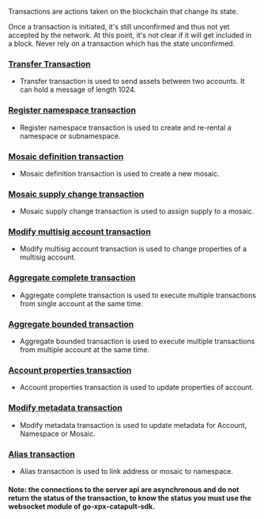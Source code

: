 
Transactions are actions taken on the blockchain that change its state.

Once a transaction is initiated, it's still unconfirmed and thus
not yet accepted by the network. At this point, it's not clear
if it will get included in a block. Never rely on a transaction
which has the state unconfirmed.

### [Transfer Transaction](https://github.com/proximax-storage/go-xpx-catapult-sdk/wiki/Transaction-Transfer)

* Transfer transaction is used to send assets between two accounts. It can hold a message of length 1024.

### [Register namespace transaction](https://github.com/proximax-storage/go-xpx-catapult-sdk/wiki/Transaction-Register-namespace)

* Register namespace transaction is used to create and re-rental a namespace or subnamespace.

### [Mosaic definition transaction](https://github.com/proximax-storage/go-xpx-catapult-sdk/wiki/Transaction-Mosaic-definition)

* Mosaic definition transaction is used to create a new mosaic.

### [Mosaic supply change transaction](https://github.com/proximax-storage/go-xpx-catapult-sdk/wiki/Transaction-Mosaic-supply-change)

* Mosaic supply change transaction is used to assign supply to a mosaic.

### [Modify multisig account transaction](https://github.com/proximax-storage/go-xpx-catapult-sdk/wiki/Transaction-Modify-multisig-account)

* Modify multisig account transaction is used to change properties of a multisig account.

### [Aggregate complete transaction](https://github.com/proximax-storage/go-xpx-catapult-sdk/wiki/Transaction-Aggregate-complete)

* Aggregate complete transaction is used to execute multiple transactions from single account at the same time.

### [Aggregate bounded transaction](https://github.com/proximax-storage/go-xpx-catapult-sdk/wiki/Transaction-Aggregate-bounded)

* Aggregate bounded transaction is used to execute multiple transactions from multiple account at the same time.

### [Account properties transaction](https://github.com/proximax-storage/go-xpx-catapult-sdk/wiki/Transaction-Account-properties)

* Account properties transaction is used to update properties of account.

### [Modify metadata transaction](https://github.com/proximax-storage/go-xpx-catapult-sdk/wiki/Transaction-Modify-metadata)

* Modify metadata transaction is used to update metadata for Account, Namespace or Mosaic.

### [Alias transaction](https://github.com/proximax-storage/go-xpx-catapult-sdk/wiki/Transaction-Alias)

* Alias transaction is used to link address or mosaic to namespace.
#### Note: the connections to the server api are asynchronous and do not return the status of the transaction, to know the status you must use the websocket module of go-xpx-catapult-sdk.
